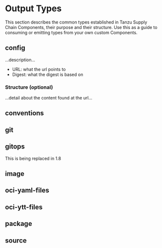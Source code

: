 # Output Types

This section describes the common types established in Tanzu Supply Chain Components, their purpose and their
structure. Use this as a guide to consuming or emitting types from your own custom Components.

## config

...description...

* URL: what the url points to 
* Digest: what the digest is based on

### Structure (optional)

...detail about the content found at the url...

## conventions
## git
## gitops
This is being replaced in 1.8
## image
## oci-yaml-files
## oci-ytt-files
## package
## source


